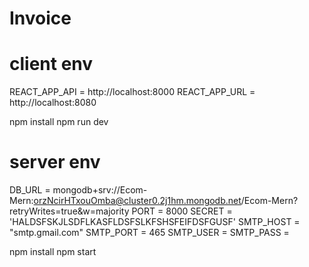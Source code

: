 # Invoice

# client env

REACT_APP_API = http://localhost:8000
REACT_APP_URL = http://localhost:8080

npm install
npm run dev

# server env

DB_URL = mongodb+srv://Ecom-Mern:orzNcirHTxouOmba@cluster0.2j1hm.mongodb.net/Ecom-Mern?retryWrites=true&w=majority
PORT = 8000
SECRET = 'HALDSFSKJLSDFLKASFLDSFSLKFSHSFEIFDSFGUSF'
SMTP_HOST = "smtp.gmail.com"
SMTP_PORT = 465
SMTP_USER =
SMTP_PASS =

npm install
npm start
